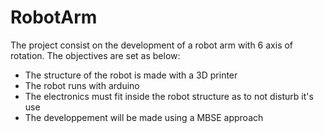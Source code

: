# RobotArm

The project consist on the development of a robot arm with 6 axis of rotation. The objectives are set as below:
- The structure of the robot is made with a 3D printer
- The robot runs with arduino
- The electronics must fit inside the robot structure as to not disturb it's use
- The developpement will be made using a MBSE approach


